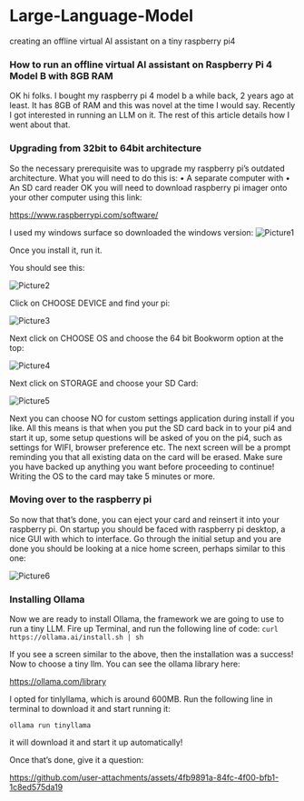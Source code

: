 # Large-Language-Model
creating an offline virtual AI assistant on a tiny raspberry pi4

### How to run an offline virtual AI assistant on Raspberry Pi 4 Model B with 8GB RAM

OK hi folks. I bought my raspberry pi 4 model b a while back, 2 years ago at least. It has 8GB of RAM and this was novel at the time I would say.
Recently I got interested in running an LLM on it. The rest of this article details how I went about that.

### Upgrading from 32bit to 64bit architecture

So the necessary prerequisite was to upgrade my raspberry pi’s outdated architecture. 
What you will need to do this is:
•	A separate computer with
•	An SD card reader
OK you will need to download raspberry pi imager onto your other computer using this link:

https://www.raspberrypi.com/software/

I used my windows surface so downloaded the windows version:
 ![Picture1](https://github.com/user-attachments/assets/cb0b4fd4-ba73-4857-9edc-2b3c3c0e1950)

Once you install it, run it.

You should see this:
 
![Picture2](https://github.com/user-attachments/assets/e48629ca-c058-4975-8752-752517618ecf)

Click on CHOOSE DEVICE and find your pi:
 
![Picture3](https://github.com/user-attachments/assets/023ff074-7300-4b52-9397-170ac5d9e326)

Next click on CHOOSE OS and choose the 64 bit Bookworm option at the top:

 ![Picture4](https://github.com/user-attachments/assets/4c04e889-2052-4aca-b47c-4f13e1ba8063)

Next click on STORAGE and choose your SD Card:
 
![Picture5](https://github.com/user-attachments/assets/1958a328-5405-4db2-a1d3-18fbead72eb0)

Next you can choose NO for custom settings application during install if you like. All this means is that when you put the SD card back in to your pi4 and start it up, some setup questions will be asked of you on the pi4, such as settings for WIFI, browser preference etc.
The next screen will be a prompt reminding you that all existing data on the card will be erased. Make sure you have backed up anything you want before proceeding to continue! Writing the OS to the card may take 5 minutes or more.

### Moving over to the raspberry pi

So now that that’s done, you can eject your card and reinsert it into your raspberry pi. On startup you should be faced with raspberry pi desktop, a nice GUI with which to interface. Go through the initial setup and you are done you should be looking at a nice home screen, perhaps similar to this one:
 
![Picture6](https://github.com/user-attachments/assets/49506042-4d5e-479c-80db-e07ef07c1800)

### Installing Ollama

Now we are ready to install Ollama, the framework we are going to use to run a tiny LLM.
Fire up Terminal, and run the following line of code:
`curl https://ollama.ai/install.sh | sh`

 
If you see a screen similar to the above, then the installation was a success!
Now to choose a tiny llm.
You can see the ollama library here: 

https://ollama.com/library

I opted for tinlyllama, which is around 600MB.
Run the following line in terminal to download it and start running it:

`ollama run tinyllama`

it will download it and start it up automatically!

Once that’s done, give it a question:



https://github.com/user-attachments/assets/4fb9891a-84fc-4f00-bfb1-1c8ed575da19








